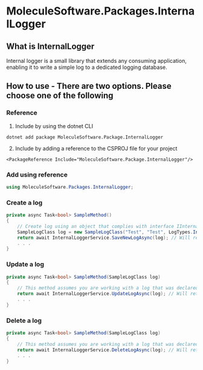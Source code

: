# MoleculeSoftware.Packages.InternalLogger

## What is InternalLogger
Internal logger is a small library that extends any consuming application, enabling it to write a simple log to a dedicated logging database. 

## How to use - There are two options. Please choose one of the following

### Reference 
1. Include by using the dotnet CLI
```
dotnet add package MoleculeSoftware.Package.InternalLogger
```
2. Include by adding a reference to the CSPROJ file for your project
```
<PackageReference Include="MoleculeSoftware.Package.InternalLogger"/>
```
### Add using reference 
```c#
using MoleculeSoftware.Packages.InternalLogger;
```
### Create a log
```c#
private async Task<bool> SampleMethod()
{
    // Create log using an object that complies with interface IInternalLog
    SampleLogClass log = new SampleLogClass("Test", "Test", LogTypes.Information, "Sample additional info"); 
    return await InternalLoggerService.SaveNewLogAsync(log); // Will return a boolean
    . . .
}
```
### Update a log
```c#
private async Task<bool> SampleMethod(SampleLogClass log)
{
    // This method assumes you are working with a log that was declared elsewhere
    return await InternalLoggerService.UpdateLogAsync(log); // Will return a boolean
    . . .
}
```

### Delete a log
```c#
private async Task<bool> SampleMethod(SampleLogClass log)
{
    // This method assumes you are working with a log that was declared elsewhere
    return await InternalLoggerService.DeleteLogAsync(log); // Will return a boolean
    . . .
}
```
